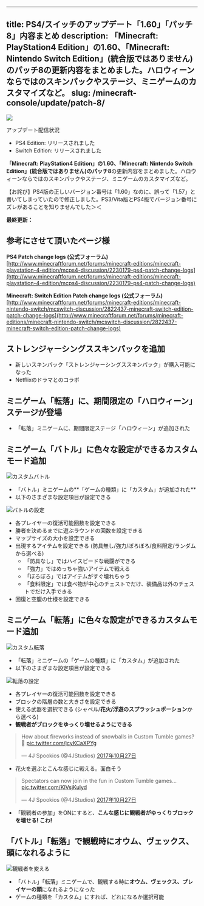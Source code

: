 
---
title: PS4/スイッチのアップデート「1.60」「パッチ8」内容まとめ
description: 「Minecraft: PlayStation4 Edition」の1.60、「Minecraft: Nintendo Switch Edition」(統合版ではありません)のパッチ8の更新内容をまとめました。ハロウィーンならではのスキンパックやステージ、ミニゲームのカスタマイズなど。
slug: /minecraft-console/update/patch-8/
---

![](https://cdn-ak.f.st-hatena.com/images/fotolife/s/sasigume/20210208/20210208110510.png)

アップデート配信状況

*   PS4 Edition: リリースされました
*   Switch Edition: リリースされました

**「Minecraft: PlayStation4 Edition」の1.60、「Minecraft: Nintendo Switch Edition」(統合版ではありません)のパッチ8**の更新内容をまとめました。ハロウィーンならではのスキンパックやステージ、ミニゲームのカスタマイズなど。

【お詫び】PS4版の正しいバージョン番号は「1.60」なのに、誤って「1.57」と書いてしまっていたので修正しました。PS3/Vita版とPS4版でバージョン番号にズレがあることを知りませんでした＞＜

**最終更新：**

## 参考にさせて頂いたページ様

**PS4 Patch change logs (公式フォーラム)**  
[http://www.minecraftforum.net/forums/minecraft-editions/minecraft-playstation-4-edition/mcps4-discussion/2230179-ps4-patch-change-logs](http://www.minecraftforum.net/forums/minecraft-editions/minecraft-playstation-4-edition/mcps4-discussion/2230179-ps4-patch-change-logs)

**Minecraft: Switch Edition Patch change logs (公式フォーラム)**  
[http://www.minecraftforum.net/forums/minecraft-editions/minecraft-nintendo-switch/mcswitch-discussion/2822437-minecraft-switch-edition-patch-change-logs](http://www.minecraftforum.net/forums/minecraft-editions/minecraft-nintendo-switch/mcswitch-discussion/2822437-minecraft-switch-edition-patch-change-logs)

## ストレンジャーシングススキンパックを追加

*   新しいスキンパック「ストレンジャーシングススキンパック」が購入可能になった
*   Netflixのドラマとのコラボ

## ミニゲーム「転落」に、期間限定の「ハロウィーン」ステージが登場

*   「転落」ミニゲームに、期間限定ステージ「ハロウィーン」が追加された

## ミニゲーム「バトル」に色々な設定ができるカスタムモード追加

![カスタムバトル](https://cdn-ak.f.st-hatena.com/images/fotolife/s/sasigume/20210208/20210208123017.jpg)

*   「バトル」ミニゲームの**「ゲームの種類」に「カスタム」が追加された**
*   以下のさまざまな設定項目が設定できる

![バトルの設定](https://cdn-ak.f.st-hatena.com/images/fotolife/s/sasigume/20210208/20210208090357.jpg)

*   各プレイヤーの復活可能回数を設定できる
*   勝者を決めるまでに遊ぶラウンドの回数を設定できる
*   マップサイズの大小を設定できる
*   出現するアイテムを設定できる (防具無し/強力/ぼろぼろ/食料限定/ランダムから選べる)
    *   「防具なし」ではハイスピードな戦闘ができる
    *   「強力」ではめっちゃ強いアイテムで戦える
    *   「ぼろぼろ」ではアイテムがすぐ壊れちゃう
    *   「食料限定」では食べ物が中心のチェストでだけ、装備品は外のチェストでだけ入手できる
*   回復と空腹の仕様を設定できる

## ミニゲーム「転落」に色々な設定ができるカスタムモード追加

![カスタム転落](https://cdn-ak.f.st-hatena.com/images/fotolife/s/sasigume/20210208/20210208121446.jpg)

*   「転落」ミニゲームの「ゲームの種類」に「カスタム」が追加された
*   以下のさまざまな設定項目が設定できる

![転落の設定](https://cdn-ak.f.st-hatena.com/images/fotolife/s/sasigume/20210208/20210208110232.jpg)

*   各プレイヤーの復活可能回数を設定できる
*   ブロックの階層の数と大きさを設定できる
*   使える武器を選択できる (シャベル/**花火/浮遊のスプラッシュポーション**から選べる)
*   **観戦者がブロックをゆっくり壊せるようにできる**

> How about fireworks instead of snowballs in Custom Tumble games? 🙂 [pic.twitter.com/jcyKCaXPYg](https://t.co/jcyKCaXPYg)
> 
> — 4J Spookios (@4JStudios) [2017年10月27日](https://twitter.com/4JStudios/status/923840966410334209?ref_src=twsrc%5Etfw)

*   花火を選ぶとこんな感じに戦える。面白そう

> Spectators can now join in the fun in Custom Tumble games… [pic.twitter.com/KlVsjKulyd](https://t.co/KlVsjKulyd)
> 
> — 4J Spookios (@4JStudios) [2017年10月27日](https://twitter.com/4JStudios/status/923840076949401600?ref_src=twsrc%5Etfw)

*   「観戦者の参加」をONにすると、**こんな感じに観戦者がゆっくりブロックを壊せる! こわ!**

## 「バトル」「転落」で観戦時にオウム、ヴェックス、頭になれるように

![観戦者を変える](https://cdn-ak.f.st-hatena.com/images/fotolife/s/sasigume/20210208/20210208091135.jpg)

*   「バトル」「転落」ミニゲームで、観戦する時に**オウム、ヴェックス、プレイヤーの頭**になれるようになった
*   ゲームの種類を「カスタム」にすれば、どれになるか選択可能
